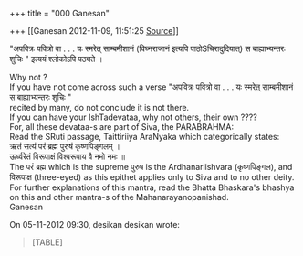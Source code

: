 +++
title = "000 Ganesan"

+++
[[Ganesan	2012-11-09, 11:51:25 [Source](https://groups.google.com/g/bvparishat/c/wCozsuqnDHw)]]



  
"अपवित्रः पवित्रो वा . . . यः स्मरेत् साम्बमीशानं (विघ्नराजानं इत्यपि पाठोSचिरादुदियात्) स बाह्याभ्यन्तरः शुचिः " इत्ययं श्लोकोऽपि पठ्यते
।  
  
Why not ?  
If you have not come across such a verse "अपवित्रः पवित्रो वा . . . यः स्मरेत् साम्बमीशानं स बाह्याभ्यन्तरः शुचिः "  
recited by many, do not conclude it is not there.  
If you can have your IshTadevataa, why not others, their own ????  
For, all these devataa-s are part of Siva, the PARABRAHMA:  
Read the SRuti passage, Taittiriiya AraNyaka which categorically states:  
  ऋतं सत्यं परं ब्रह्म पुरुषं कृष्णपिङ्गलम् ।  
  ऊर्ध्वरेतं विरूपाक्षं विश्वरूपाय वै नमो नमः ॥  
The परं ब्रह्म which is the supreme पुरुष is the Ardhanariishvara (कृष्णपिङ्गल), and विरूपाक्ष (three-eyed) as this epithet applies only to Siva and to no other deity.  
For further explanations of this mantra, read the Bhatta Bhaskara's bhashya on this and other mantra-s of the Mahanarayanopanishad.  
Ganesan  
  
  
On 05-11-2012 09:30, desikan desikan wrote:

> [TABLE]

